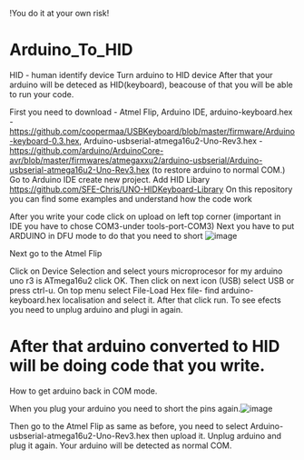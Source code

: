 !You do it at your own risk!

# Arduino_To_HID
HID - human identify device
Turn arduino to HID device
After that your arduino will be deteced as HID(keyboard), beacouse of that you will be able to run your code.

First you need to download - Atmel Flip, Arduino IDE, arduino-keyboard.hex - https://github.com/coopermaa/USBKeyboard/blob/master/firmware/Arduino-keyboard-0.3.hex, Arduino-usbserial-atmega16u2-Uno-Rev3.hex - https://github.com/arduino/ArduinoCore-avr/blob/master/firmwares/atmegaxxu2/arduino-usbserial/Arduino-usbserial-atmega16u2-Uno-Rev3.hex (to restore arduino to normal COM.)
Go to Arduino IDE create new project.
Add HID Libary   https://github.com/SFE-Chris/UNO-HIDKeyboard-Library
On this repository you can find some examples and understand how the code work

After you write your code click on upload on left top corner (important in IDE you have to chose COM3-under tools-port-COM3)
Next you have to put ARDUINO in DFU mode to do that you need to short ![image](https://user-images.githubusercontent.com/90273406/170819092-6b1f80ac-9716-4226-bfa9-1fed6730d968.png)

Next go to the Atmel Flip

Click on Device Selection and select yours microprocesor for my arduino uno r3 is ATmega16u2 click OK. Then click on next icon (USB) select USB or press ctrl-u.
On top menu select File-Load Hex file- find arduino-keyboard.hex localisation and select it. After that click run. To see efects you need to unplug arduino and plugi in again. 

After that arduino converted to HID will be doing code that you write.
================================================================================================================================================================
How to get arduino back in COM mode.



When you plug your arduino you need to short the pins again.![image](https://user-images.githubusercontent.com/90273406/170819092-6b1f80ac-9716-4226-bfa9-1fed6730d968.png)

Then go to the Atmel Flip as same as before, you need to select Arduino-usbserial-atmega16u2-Uno-Rev3.hex then upload it. Unplug arduino and plug it again.
Your arduino will be detected as normal COM.

